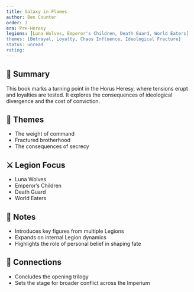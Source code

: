 ```yaml
---
title: Galaxy in Flames  
author: Ben Counter  
order: 3  
era: Pre-Heresy  
legions: [Luna Wolves, Emperor's Children, Death Guard, World Eaters]  
themes: [Betrayal, Loyalty, Chaos Influence, Ideological Fracture]  
status: unread  
rating:  
---
```


## 🧭 Summary  
This book marks a turning point in the Horus Heresy, where tensions erupt and loyalties are tested. It explores the consequences of ideological divergence and the cost of conviction.

## 🧠 Themes  
- The weight of command  
- Fractured brotherhood  
- The consequences of secrecy  

## ⚔️ Legion Focus  
- Luna Wolves  
- Emperor’s Children  
- Death Guard  
- World Eaters  

## 📝 Notes  
- Introduces key figures from multiple Legions  
- Expands on internal Legion dynamics  
- Highlights the role of personal belief in shaping fate  

## 🔗 Connections  
- Concludes the opening trilogy  
- Sets the stage for broader conflict across the Imperium  